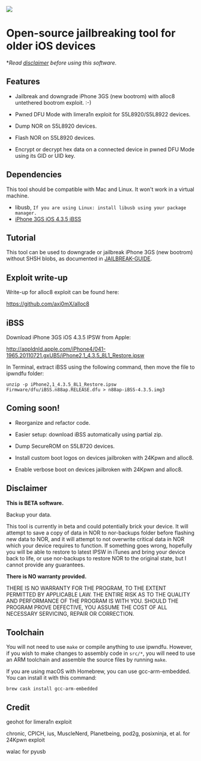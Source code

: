 ![](repo/ipwndfu.png)
# Open-source jailbreaking tool for older iOS devices


**Read [disclaimer](#disclaimer) before using this software.*


## Features

* Jailbreak and downgrade iPhone 3GS (new bootrom) with alloc8 untethered bootrom exploit. :-)

* Pwned DFU Mode with limera1n exploit for S5L8920/S5L8922 devices.

* Dump NOR on S5L8920 devices.

* Flash NOR on S5L8920 devices.

* Encrypt or decrypt hex data on a connected device in pwned DFU Mode using its GID or UID key.


## Dependencies

This tool should be compatible with Mac and Linux. It won't work in a virtual machine.

* libusb, `If you are using Linux: install libusb using your package manager.`
* [iPhone 3GS iOS 4.3.5 iBSS](#ibss)


## Tutorial

This tool can be used to downgrade or jailbreak iPhone 3GS (new bootrom) without SHSH blobs, as documented in [JAILBREAK-GUIDE](https://github.com/axi0mX/ipwndfu/blob/master/JAILBREAK-GUIDE.md).


## Exploit write-up

Write-up for alloc8 exploit can be found here:

https://github.com/axi0mX/alloc8


## iBSS

Download iPhone 3GS iOS 4.3.5 IPSW from Apple:

http://appldnld.apple.com/iPhone4/041-1965.20110721.gxUB5/iPhone2,1_4.3.5_8L1_Restore.ipsw

In Terminal, extract iBSS using the following command, then move the file to ipwndfu folder:

```
unzip -p iPhone2,1_4.3.5_8L1_Restore.ipsw Firmware/dfu/iBSS.n88ap.RELEASE.dfu > n88ap-iBSS-4.3.5.img3
```


## Coming soon!

* Reorganize and refactor code.

* Easier setup: download iBSS automatically using partial zip.

* Dump SecureROM on S5L8720 devices.

* Install custom boot logos on devices jailbroken with 24Kpwn and alloc8.

* Enable verbose boot on devices jailbroken with 24Kpwn and alloc8.

## Disclaimer

**This is BETA software.**

Backup your data.

This tool is currently in beta and could potentially brick your device. It will attempt to save a copy of data in NOR to nor-backups folder before flashing new data to NOR, and it will attempt to not overwrite critical data in NOR which your device requires to function. If something goes wrong, hopefully you will be able to restore to latest IPSW in iTunes and bring your device back to life, or use nor-backups to restore NOR to the original state, but I cannot provide any guarantees.

**There is NO warranty provided.**

THERE IS NO WARRANTY FOR THE PROGRAM, TO THE EXTENT PERMITTED BY APPLICABLE LAW. THE ENTIRE RISK AS TO THE QUALITY AND PERFORMANCE OF THE PROGRAM IS WITH YOU. SHOULD THE PROGRAM PROVE DEFECTIVE, YOU ASSUME THE COST OF ALL NECESSARY SERVICING, REPAIR OR CORRECTION.

## Toolchain

You will not need to use `make` or compile anything to use ipwndfu. However, if you wish to make changes to assembly code in `src/*`, you will need to use an ARM toolchain and assemble the source files by running `make`.

If you are using macOS with Homebrew, you can use gcc-arm-embedded. You can install it with this command:

```
brew cask install gcc-arm-embedded
```

## Credit

geohot for limera1n exploit

chronic, CPICH, ius, MuscleNerd, Planetbeing, pod2g, posixninja, et al. for 24Kpwn exploit

walac for pyusb
